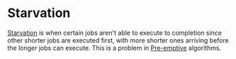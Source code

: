 # Starvation
[Starvation](Starvation.md) is when certain jobs aren't able to execute to completion since other shorter jobs are executed first, with more shorter ones arriving before the longer jobs can execute. This is a problem in [Pre-emptive](Processor%20Scheduling.md#Pre-emptive:) algorithms.